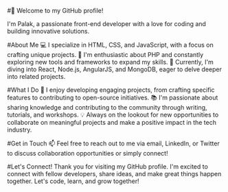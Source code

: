 #👋 Welcome to my GitHub profile!

I'm Palak, a passionate front-end developer with a love for coding and building innovative solutions.

#About Me
💻 I specialize in HTML, CSS, and JavaScript, with a focus on crafting unique projects.
🚀 I'm enthusiastic about PHP and constantly exploring new tools and frameworks to expand my skills.
🌱 Currently, I'm diving into React, Node.js, AngularJS, and MongoDB, eager to delve deeper into related projects.

#What I Do
🔧 I enjoy developing engaging projects, from crafting specific features to contributing to open-source initiatives.
📚 I'm passionate about sharing knowledge and contributing to the community through writing, tutorials, and workshops.
💡 Always on the lookout for new opportunities to collaborate on meaningful projects and make a positive impact in the tech industry.

#Get in Touch
📫 Feel free to reach out to me via email, LinkedIn, or Twitter to discuss collaboration opportunities or simply connect!

#Let's Connect!
Thank you for visiting my GitHub profile. I'm excited to connect with fellow developers, share ideas, and make great things happen together. Let's code, learn, and grow together!

